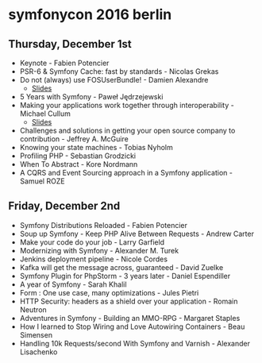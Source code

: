 # symfonycon 2016 berlin

## Thursday, December 1st
* Keynote - Fabien Potencier
* PSR-6 & Symfony Cache: fast by standards - Nicolas Grekas 
* Do not (always) use FOSUserBundle! - Damien Alexandre
  * [Slides](https://jolicode.github.io/fosuserbundle-conf/#/)
* 5 Years with Symfony - Paweł Jędrzejewski
* Making your applications work together through interoperability - Michael Cullum
  * [Slides](https://speakerdeck.com/michaelcullum/making-your-applications-work-together-through-interoperability)
* Challenges and solutions in getting your open source company to contribution  - Jeffrey A. McGuire
* Knowing your state machines - Tobias Nyholm
* Profiling PHP - Sebastian Grodzicki
* When To Abstract - Kore Nordmann
* A CQRS and Event Sourcing approach in a Symfony application - Samuel ROZE

## Friday, December 2nd
* Symfony Distributions Reloaded - Fabien Potencier
* Soup up Symfony - Keep PHP Alive Between Requests - Andrew Carter
* Make your code do your job - Larry Garfield
* Modernizing with Symfony - Alexander M. Turek
* Jenkins deployment pipeline - Nicole Cordes
* Kafka will get the message across, guaranteed - David Zuelke
* Symfony Plugin for PhpStorm - 3 years later  - Daniel Espendiller
* A year of Symfony - Sarah Khalil
* Form : One use case, many optimizations - Jules Pietri
* HTTP Security: headers as a shield over your application - Romain Neutron
* Adventures in Symfony - Building an MMO-RPG - Margaret Staples
* How I learned to Stop Wiring and Love Autowiring Containers - Beau Simensen
* Handling 10k Requests/second With Symfony and Varnish - Alexander Lisachenko
